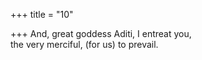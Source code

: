 +++
title = "10"

+++
And, great goddess Aditi, I entreat you,  
the very merciful, (for us) to prevail.  